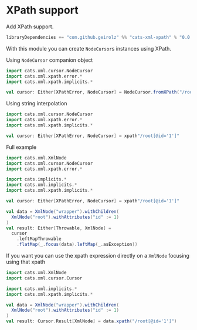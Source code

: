 # XPath support

Add XPath support.

```sbt
libraryDependencies += "com.github.geirolz" %% "cats-xml-xpath" % "0.0.4"
```

With this module you can create `NodeCursor`s instances using XPath.

Using `NodeCursor` companion object
```scala mdoc:nest
import cats.xml.cursor.NodeCursor
import cats.xml.xpath.error.*
import cats.xml.xpath.implicits.*

val cursor: Either[XPathError, NodeCursor] = NodeCursor.fromXPath("/root[@id='1']")
```

Using string interpolation
```scala mdoc:nest
import cats.xml.cursor.NodeCursor
import cats.xml.xpath.error.*
import cats.xml.xpath.implicits.*

val cursor: Either[XPathError, NodeCursor] = xpath"/root[@id='1']"
```


Full example
```scala mdoc:reset
import cats.xml.XmlNode
import cats.xml.cursor.NodeCursor
import cats.xml.xpath.error.*

import cats.implicits.*
import cats.xml.implicits.*
import cats.xml.xpath.implicits.*

val cursor: Either[XPathError, NodeCursor] = xpath"/root[@id='1']"

val data = XmlNode("wrapper").withChildren(
  XmlNode("root").withAttributes("id" := 1)
)
val result: Either[Throwable, XmlNode] =
  cursor
    .leftMapThrowable
    .flatMap(_.focus(data).leftMap(_.asException))
```

If you want you can use the xpath expression directly on a `XmlNode` focusing using that xpath
```scala mdoc:reset
import cats.xml.XmlNode
import cats.xml.cursor.Cursor

import cats.xml.implicits.*
import cats.xml.xpath.implicits.*

val data = XmlNode("wrapper").withChildren(
  XmlNode("root").withAttributes("id" := 1)
)
val result: Cursor.Result[XmlNode] = data.xpath("/root[@id='1']")
```